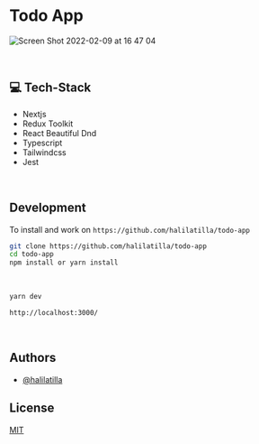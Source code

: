 # Todo App
![Screen Shot 2022-02-09 at 16 47 04](https://user-images.githubusercontent.com/27916419/153213901-795706bd-f27d-4475-be5f-f766cc0dce35.png)

<br>

## 💻 Tech-Stack
- Nextjs  
- Redux Toolkit 
- React Beautiful Dnd
- Typescript
- Tailwindcss
- Jest

<br>

## Development

To install and work on `https://github.com/halilatilla/todo-app`

```bash
git clone https://github.com/halilatilla/todo-app
cd todo-app
npm install or yarn install
```

<br>

```bash
yarn dev
```

`http://localhost:3000/`

<br>

## Authors

- [@halilatilla](https://www.github.com/halilatilla)

## License

[MIT](https://choosealicense.com/licenses/mit/)
